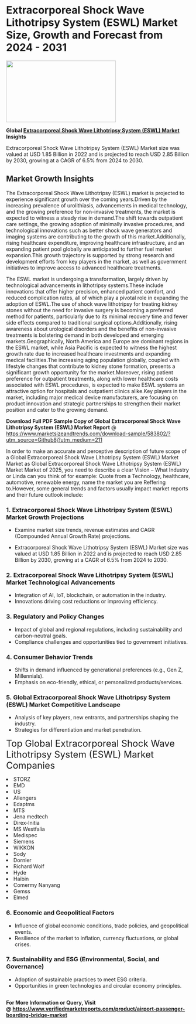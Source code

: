<H1>Extracorporeal Shock Wave Lithotripsy System (ESWL) Market Size, Growth and Forecast from 2024 - 2031</H1><img class="aligncenter size-medium wp-image-584254" src="https://thirdeyenews.in/wp-content/uploads/2024/09/Global-Market-Research-300x168.jpeg" alt="" width="300" height="168" /><p><strong>Global&nbsp;<a href="https://www.marketsizeandtrends.com/download-sample/583802/?utm_source=Github8j?utm_medium=211">Extracorporeal Shock Wave Lithotripsy System (ESWL) Market</a> Insights</strong></p><p>Extracorporeal Shock Wave Lithotripsy System (ESWL) Market size was valued at USD 1.85 Billion in 2022 and is projected to reach USD 2.85 Billion by 2030, growing at a CAGR of 6.5% from 2024 to 2030.</p><p><h2>Market Growth Insights</h2> <p>The Extracorporeal Shock Wave Lithotripsy (ESWL) market is projected to experience significant growth over the coming years.Driven by the increasing prevalence of urolithiasis, advancements in medical technology, and the growing preference for non-invasive treatments, the market is expected to witness a steady rise in demand.The shift towards outpatient care settings, the growing adoption of minimally invasive procedures, and technological innovations such as better shock wave generators and imaging systems are contributing to the growth of this market.Additionally, rising healthcare expenditure, improving healthcare infrastructure, and an expanding patient pool globally are anticipated to further fuel market expansion.This growth trajectory is supported by strong research and development efforts from key players in the market, as well as government initiatives to improve access to advanced healthcare treatments.</p> <p>The ESWL market is undergoing a transformation, largely driven by technological advancements in lithotripsy systems.These include innovations that offer higher precision, enhanced patient comfort, and reduced complication rates, all of which play a pivotal role in expanding the adoption of ESWL.The use of shock wave lithotripsy for treating kidney stones without the need for invasive surgery is becoming a preferred method for patients, particularly due to its minimal recovery time and fewer side effects compared to traditional surgical options.Additionally, rising awareness about urological disorders and the benefits of non-invasive treatments is bolstering demand in both developed and emerging markets.Geographically, North America and Europe are dominant regions in the ESWL market, while Asia Pacific is expected to witness the highest growth rate due to increased healthcare investments and expanding medical facilities.The increasing aging population globally, coupled with lifestyle changes that contribute to kidney stone formation, presents a significant growth opportunity for the market.Moreover, rising patient preference for outpatient treatments, along with lower healthcare costs associated with ESWL procedures, is expected to make ESWL systems an attractive option for hospitals and outpatient clinics alike.Key players in the market, including major medical device manufacturers, are focusing on product innovation and strategic partnerships to strengthen their market position and cater to the growing demand.<p><span class=""><strong>Download Full PDF Sample Copy of Global Extracorporeal Shock Wave Lithotripsy System (ESWL) Market Report</strong> @ <a href="https://www.marketsizeandtrends.com/download-sample/583802/?utm_source=Github8j?utm_medium=211" target="_blank">https://www.marketsizeandtrends.com/download-sample/583802/?utm_source=Github8j?utm_medium=211</a></span></p><p>In order to make an accurate and perceptive description of future scope of a Global&nbsp;Extracorporeal Shock Wave Lithotripsy System (ESWL) Market Market as Global&nbsp;Extracorporeal Shock Wave Lithotripsy System (ESWL) Market Market of 2025, you need to describe a clear Vision &ndash; What Industry or Linda can you think of for example: Quote from a Technology, healthcare, automotive, renewable energy, name the market you are Reffering to.However, some general trends and factors usually impact market reports and their future outlook include:</p><h3>1.&nbsp;<strong>Extracorporeal Shock Wave Lithotripsy System (ESWL) Market Growth Projections</strong></h3><ul><li>Examine market size trends, revenue estimates and CAGR (Compounded Annual Growth Rate) projections.</li><li><p>Extracorporeal Shock Wave Lithotripsy System (ESWL) Market size was valued at USD 1.85 Billion in 2022 and is projected to reach USD 2.85 Billion by 2030, growing at a CAGR of 6.5% from 2024 to 2030.</p></li></ul><h3>2.&nbsp;<strong>Extracorporeal Shock Wave Lithotripsy System (ESWL) Market Technological Advancements</strong></h3><ul><li>Integration of AI, IoT, blockchain, or automation in the industry.</li><li>Innovations driving cost reductions or improving efficiency.</li></ul><h3>3.&nbsp;<strong>Regulatory and Policy Changes</strong></h3><ul><li>Impact of global and regional regulations, including sustainability and carbon-neutral goals.</li><li>Compliance challenges and opportunities tied to government initiatives.</li></ul><h3>4.&nbsp;<strong>Consumer Behavior Trends</strong></h3><ul><li>Shifts in demand influenced by generational preferences (e.g., Gen Z, Millennials).</li><li>Emphasis on eco-friendly, ethical, or personalized products/services.</li></ul><h3>5.&nbsp;<strong>Global Extracorporeal Shock Wave Lithotripsy System (ESWL) Market Competitive Landscape</strong></h3><ul><li>Analysis of key players, new entrants, and partnerships shaping the industry.</li><li>Strategies for differentiation and market penetration.</li></ul><p data-pm-slice="1 1 []"><span style="color: inherit; font-family: inherit; font-size: 25px;">Top Global Extracorporeal Shock Wave Lithotripsy System (ESWL) Market Companies</span></p><div class="" data-test-id=""><p><li>STORZ</li><li> EMD</li><li> US</li><li> Allengers</li><li> Edaptms</li><li> MTS</li><li> Jena medtech</li><li> Direx-Initia</li><li> MS Westfalia</li><li> Medispec</li><li> Siemens</li><li> WIKKON</li><li> Sody</li><li> Dornier</li><li> Richard Wolf</li><li> Hyde</li><li> Haibin</li><li> Comermy Nanyang</li><li> Gemss</li><li> Elmed</li></p></div><h3>6.&nbsp;<strong>Economic and Geopolitical Factors</strong></h3><ul><li>Influence of global economic conditions, trade policies, and geopolitical events.</li><li>Resilience of the market to inflation, currency fluctuations, or global crises.</li></ul><h3>7.&nbsp;<strong>Sustainability and ESG (Environmental, Social, and Governance)</strong></h3><ul><li>Adoption of sustainable practices to meet ESG criteria.</li><li>Opportunities in green technologies and circular economy principles.</li></ul><h2><strong style="font-size: 14px;">For More Information or Query, Visit @&nbsp;</strong><a style="background-color: #ffffff; font-size: 14px;" href="https://www.marketsizeandtrends.com/report/extracorporeal-shock-wave-lithotripsy-system-eswl-market/" target="_blank">https://www.verifiedmarketreports.com/product/airport-passenger-boarding-bridge-market</a></h2>